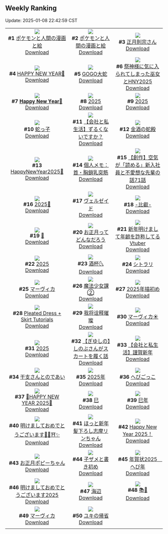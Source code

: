## Weekly Ranking
Update: 2025-01-08 22:42:59 CST

|      |      |      |
| :----: | :----: | :----: |
| ![](https://i.pixiv.re/c/240x480/img-master/img/2025/01/01/12/45/30/125780037_p0_master1200.jpg)<br>**#1** [ポケモンと人間の漫画と絵](https://www.pixiv.net/artworks/125780037)<br>[Download](https://i.pixiv.re/img-original/img/2025/01/01/12/45/30/125780037_p0.png) | ![](https://i.pixiv.re/c/240x480/img-master/img/2025/01/01/12/38/20/125779825_p0_master1200.jpg)<br>**#2** [ポケモンと人間の漫画と絵](https://www.pixiv.net/artworks/125779825)<br>[Download](https://i.pixiv.re/img-original/img/2025/01/01/12/38/20/125779825_p0.png) | ![](https://i.pixiv.re/c/240x480/img-master/img/2025/01/02/00/00/24/125804324_p0_master1200.jpg)<br>**#3** [正月則宗さん](https://www.pixiv.net/artworks/125804324)<br>[Download](https://i.pixiv.re/img-original/img/2025/01/02/00/00/24/125804324_p0.jpg) |
| ![](https://i.pixiv.re/c/240x480/img-master/img/2025/01/01/00/04/10/125754777_p0_master1200.jpg)<br>**#4** [HAPPY NEW YEAR🐍](https://www.pixiv.net/artworks/125754777)<br>[Download](https://i.pixiv.re/img-original/img/2025/01/01/00/04/10/125754777_p0.png) | ![](https://i.pixiv.re/c/240x480/img-master/img/2025/01/02/07/30/01/125812888_p0_master1200.jpg)<br>**#5** [GOGO大蛇](https://www.pixiv.net/artworks/125812888)<br>[Download](https://i.pixiv.re/img-original/img/2025/01/02/07/30/01/125812888_p0.jpg) | ![](https://i.pixiv.re/c/240x480/img-master/img/2025/01/01/18/00/21/125789826_p0_master1200.jpg)<br>**#6** [祭神様に気に入られてしまった巫女とHNY2025](https://www.pixiv.net/artworks/125789826)<br>[Download](https://i.pixiv.re/img-original/img/2025/01/01/18/00/21/125789826_p0.jpg) |
| ![](https://i.pixiv.re/c/240x480/img-master/img/2025/01/02/00/47/51/125806364_p0_master1200.jpg)<br>**#7** [𝐇𝐚𝐩𝐩𝐲 𝐍𝐞𝐰 𝐘𝐞𝐚𝐫🐍](https://www.pixiv.net/artworks/125806364)<br>[Download](https://i.pixiv.re/img-original/img/2025/01/02/00/47/51/125806364_p0.jpg) | ![](https://i.pixiv.re/c/240x480/img-master/img/2025/01/03/00/00/02/125838053_p0_master1200.jpg)<br>**#8** [2025](https://www.pixiv.net/artworks/125838053)<br>[Download](https://i.pixiv.re/img-original/img/2025/01/03/00/00/02/125838053_p0.jpg) | ![](https://i.pixiv.re/c/240x480/img-master/img/2025/01/02/00/00/26/125804335_p0_master1200.jpg)<br>**#9** [2025](https://www.pixiv.net/artworks/125804335)<br>[Download](https://i.pixiv.re/img-original/img/2025/01/02/00/00/26/125804335_p0.png) |
| ![](https://i.pixiv.re/c/240x480/img-master/img/2025/01/02/00/22/43/125805537_p0_master1200.jpg)<br>**#10** [蛇っ子](https://www.pixiv.net/artworks/125805537)<br>[Download](https://i.pixiv.re/img-original/img/2025/01/02/00/22/43/125805537_p0.jpg) | ![](https://i.pixiv.re/c/240x480/img-master/img/2025/01/03/12/00/15/125851300_p0_master1200.jpg)<br>**#11** [【会社と私生活】ずるくないですか？](https://www.pixiv.net/artworks/125851300)<br>[Download](https://i.pixiv.re/img-original/img/2025/01/03/12/00/15/125851300_p0.jpg) | ![](https://i.pixiv.re/c/240x480/img-master/img/2025/01/01/11/59/40/125754422_p0_master1200.jpg)<br>**#12** [金酒の蛇殿](https://www.pixiv.net/artworks/125754422)<br>[Download](https://i.pixiv.re/img-original/img/2025/01/01/11/59/40/125754422_p0.jpg) |
| ![](https://i.pixiv.re/c/240x480/img-master/img/2025/01/02/12/30/01/125818377_p0_master1200.jpg)<br>**#13** [HappyΝewYear2025🐍](https://www.pixiv.net/artworks/125818377)<br>[Download](https://i.pixiv.re/img-original/img/2025/01/02/12/30/01/125818377_p0.png) | ![](https://i.pixiv.re/c/240x480/img-master/img/2025/01/02/06/00/07/125811748_p0_master1200.jpg)<br>**#14** [個人メモ：首・胸鎖乳突筋](https://www.pixiv.net/artworks/125811748)<br>[Download](https://i.pixiv.re/img-original/img/2025/01/02/06/00/07/125811748_p0.jpg) | ![](https://i.pixiv.re/c/240x480/img-master/img/2025/01/02/18/07/23/125826343_p0_master1200.jpg)<br>**#15** [【創作】空気が「読める」新入社員と不愛想な先輩の話71話](https://www.pixiv.net/artworks/125826343)<br>[Download](https://i.pixiv.re/img-original/img/2025/01/02/18/07/23/125826343_p0.jpg) |
| ![](https://i.pixiv.re/c/240x480/img-master/img/2025/01/01/00/01/44/125753758_p0_master1200.jpg)<br>**#16** [2025🐍](https://www.pixiv.net/artworks/125753758)<br>[Download](https://i.pixiv.re/img-original/img/2025/01/01/00/01/44/125753758_p0.jpg) | ![](https://i.pixiv.re/c/240x480/img-master/img/2025/01/02/12/32/47/125818462_p0_master1200.jpg)<br>**#17** [ヴェルゼイド](https://www.pixiv.net/artworks/125818462)<br>[Download](https://i.pixiv.re/img-original/img/2025/01/02/12/32/47/125818462_p0.png) | ![](https://i.pixiv.re/c/240x480/img-master/img/2025/01/02/12/47/03/125818760_p0_master1200.jpg)<br>**#18** [-比叡-](https://www.pixiv.net/artworks/125818760)<br>[Download](https://i.pixiv.re/img-original/img/2025/01/02/12/47/03/125818760_p0.jpg) |
| ![](https://i.pixiv.re/c/240x480/img-master/img/2025/01/02/00/01/18/125804473_p0_master1200.jpg)<br>**#19** [🌟](https://www.pixiv.net/artworks/125804473)<br>[Download](https://i.pixiv.re/img-original/img/2025/01/02/00/01/18/125804473_p0.png) | ![](https://i.pixiv.re/c/240x480/img-master/img/2025/01/01/07/30/02/125771019_p0_master1200.jpg)<br>**#20** [お正月ってどんなだろう](https://www.pixiv.net/artworks/125771019)<br>[Download](https://i.pixiv.re/img-original/img/2025/01/01/07/30/02/125771019_p0.jpg) | ![](https://i.pixiv.re/c/240x480/img-master/img/2025/01/02/21/35/37/125832903_p0_master1200.jpg)<br>**#21** [新年明けまして年齢を詐称してるVtuber](https://www.pixiv.net/artworks/125832903)<br>[Download](https://i.pixiv.re/img-original/img/2025/01/02/21/35/37/125832903_p0.png) |
| ![](https://i.pixiv.re/c/240x480/img-master/img/2025/01/02/18/20/34/125826693_p0_master1200.jpg)<br>**#22** [2025](https://www.pixiv.net/artworks/125826693)<br>[Download](https://i.pixiv.re/img-original/img/2025/01/02/18/20/34/125826693_p0.jpg) | ![](https://i.pixiv.re/c/240x480/img-master/img/2025/01/02/03/37/02/125809885_p0_master1200.jpg)<br>**#23** [酒杯🌜](https://www.pixiv.net/artworks/125809885)<br>[Download](https://i.pixiv.re/img-original/img/2025/01/02/03/37/02/125809885_p0.jpg) | ![](https://i.pixiv.re/c/240x480/img-master/img/2025/01/02/01/04/45/125806875_p0_master1200.jpg)<br>**#24** [シトラリ](https://www.pixiv.net/artworks/125806875)<br>[Download](https://i.pixiv.re/img-original/img/2025/01/02/01/04/45/125806875_p0.jpg) |
| ![](https://i.pixiv.re/c/240x480/img-master/img/2025/01/01/14/47/14/125783605_p0_master1200.jpg)<br>**#25** [マーヴィカ](https://www.pixiv.net/artworks/125783605)<br>[Download](https://i.pixiv.re/img-original/img/2025/01/01/14/47/14/125783605_p0.jpg) | ![](https://i.pixiv.re/c/240x480/img-master/img/2025/01/01/21/20/52/125797330_p0_master1200.jpg)<br>**#26** [魔法少女課②](https://www.pixiv.net/artworks/125797330)<br>[Download](https://i.pixiv.re/img-original/img/2025/01/01/21/20/52/125797330_p0.jpg) | ![](https://i.pixiv.re/c/240x480/img-master/img/2025/01/01/18/46/14/125791477_p0_master1200.jpg)<br>**#27** [2025年描初め](https://www.pixiv.net/artworks/125791477)<br>[Download](https://i.pixiv.re/img-original/img/2025/01/01/18/46/14/125791477_p0.jpg) |
| ![](https://i.pixiv.re/c/240x480/img-master/img/2025/01/02/00/30/06/125805795_p0_master1200.jpg)<br>**#28** [Pleated Dress + Skirt Tutorials](https://www.pixiv.net/artworks/125805795)<br>[Download](https://i.pixiv.re/img-original/img/2025/01/02/00/30/06/125805795_p0.jpg) | ![](https://i.pixiv.re/c/240x480/img-master/img/2025/01/02/17/15/49/125824816_p0_master1200.jpg)<br>**#29** [我将诠释璀璨](https://www.pixiv.net/artworks/125824816)<br>[Download](https://i.pixiv.re/img-original/img/2025/01/02/17/15/49/125824816_p0.jpg) | ![](https://i.pixiv.re/c/240x480/img-master/img/2025/01/02/01/04/49/125806878_p0_master1200.jpg)<br>**#30** [マーヴィカ☀](https://www.pixiv.net/artworks/125806878)<br>[Download](https://i.pixiv.re/img-original/img/2025/01/02/01/04/49/125806878_p0.jpg) |
| ![](https://i.pixiv.re/c/240x480/img-master/img/2025/01/02/19/32/12/125828688_p0_master1200.jpg)<br>**#31** [2025](https://www.pixiv.net/artworks/125828688)<br>[Download](https://i.pixiv.re/img-original/img/2025/01/02/19/32/12/125828688_p0.jpg) | ![](https://i.pixiv.re/c/240x480/img-master/img/2025/01/03/00/00/09/125838103_p0_master1200.jpg)<br>**#32** [【ぎゆしの】しのぶさんがスカートを履く話](https://www.pixiv.net/artworks/125838103)<br>[Download](https://i.pixiv.re/img-original/img/2025/01/03/00/00/09/125838103_p0.png) | ![](https://i.pixiv.re/c/240x480/img-master/img/2025/01/01/00/04/03/125754727_p0_master1200.jpg)<br>**#33** [【会社と私生活】謹賀新年](https://www.pixiv.net/artworks/125754727)<br>[Download](https://i.pixiv.re/img-original/img/2025/01/01/00/04/03/125754727_p0.jpg) |
| ![](https://i.pixiv.re/c/240x480/img-master/img/2025/01/02/00/38/58/125806108_p0_master1200.jpg)<br>**#34** [干支さんとのであい](https://www.pixiv.net/artworks/125806108)<br>[Download](https://i.pixiv.re/img-original/img/2025/01/02/00/38/58/125806108_p0.jpg) | ![](https://i.pixiv.re/c/240x480/img-master/img/2025/01/01/18/33/37/125791034_p0_master1200.jpg)<br>**#35** [2025年](https://www.pixiv.net/artworks/125791034)<br>[Download](https://i.pixiv.re/img-original/img/2025/01/01/18/33/37/125791034_p0.png) | ![](https://i.pixiv.re/c/240x480/img-master/img/2025/01/02/23/52/09/125837732_p0_master1200.jpg)<br>**#36** [へびごっこ](https://www.pixiv.net/artworks/125837732)<br>[Download](https://i.pixiv.re/img-original/img/2025/01/02/23/52/09/125837732_p0.jpg) |
| ![](https://i.pixiv.re/c/240x480/img-master/img/2025/01/02/12/03/29/125817821_p0_master1200.jpg)<br>**#37** [🎍HAPPY NEW YEAR 2025🎍](https://www.pixiv.net/artworks/125817821)<br>[Download](https://i.pixiv.re/img-original/img/2025/01/02/12/03/29/125817821_p0.jpg) | ![](https://i.pixiv.re/c/240x480/img-master/img/2025/01/01/13/56/08/125782119_p0_master1200.jpg)<br>**#38** [巳](https://www.pixiv.net/artworks/125782119)<br>[Download](https://i.pixiv.re/img-original/img/2025/01/01/13/56/08/125782119_p0.jpg) | ![](https://i.pixiv.re/c/240x480/img-master/img/2025/01/01/00/18/16/125757539_p0_master1200.jpg)<br>**#39** [巳年](https://www.pixiv.net/artworks/125757539)<br>[Download](https://i.pixiv.re/img-original/img/2025/01/01/00/18/16/125757539_p0.jpg) |
| ![](https://i.pixiv.re/c/240x480/img-master/img/2025/01/02/12/19/17/125818161_p0_master1200.jpg)<br>**#40** [明けましておめでとうございます🎍🐍⛩✨](https://www.pixiv.net/artworks/125818161)<br>[Download](https://i.pixiv.re/img-original/img/2025/01/02/12/19/17/125818161_p0.jpg) | ![](https://i.pixiv.re/c/240x480/img-master/img/2025/01/02/00/04/21/125804754_p0_master1200.jpg)<br>**#41** [ほっと新年髪下ろし志摩リンちゃん](https://www.pixiv.net/artworks/125804754)<br>[Download](https://i.pixiv.re/img-original/img/2025/01/02/00/04/21/125804754_p0.png) | ![](https://i.pixiv.re/c/240x480/img-master/img/2025/01/02/19/49/03/125829186_p0_master1200.jpg)<br>**#42** [Happy New Year 2025！](https://www.pixiv.net/artworks/125829186)<br>[Download](https://i.pixiv.re/img-original/img/2025/01/02/19/49/03/125829186_p0.jpg) |
| ![](https://i.pixiv.re/c/240x480/img-master/img/2025/01/02/16/43/39/125823987_p0_master1200.jpg)<br>**#43** [お正月ポピーちゃん](https://www.pixiv.net/artworks/125823987)<br>[Download](https://i.pixiv.re/img-original/img/2025/01/02/16/43/39/125823987_p0.jpg) | ![](https://i.pixiv.re/c/240x480/img-master/img/2025/01/02/00/39/41/125806130_p0_master1200.jpg)<br>**#44** [子ザメと書き初め](https://www.pixiv.net/artworks/125806130)<br>[Download](https://i.pixiv.re/img-original/img/2025/01/02/00/39/41/125806130_p0.jpg) | ![](https://i.pixiv.re/c/240x480/img-master/img/2025/01/01/14/33/03/125783214_p0_master1200.jpg)<br>**#45** [年賀状2025　へび年](https://www.pixiv.net/artworks/125783214)<br>[Download](https://i.pixiv.re/img-original/img/2025/01/01/14/33/03/125783214_p0.jpg) |
| ![](https://i.pixiv.re/c/240x480/img-master/img/2025/01/01/00/02/32/125754125_p0_master1200.jpg)<br>**#46** [明けましておめでとうございます2025](https://www.pixiv.net/artworks/125754125)<br>[Download](https://i.pixiv.re/img-original/img/2025/01/01/00/02/32/125754125_p0.jpg) | ![](https://i.pixiv.re/c/240x480/img-master/img/2025/01/01/13/00/41/125758899_p0_master1200.jpg)<br>**#47** [海辺](https://www.pixiv.net/artworks/125758899)<br>[Download](https://i.pixiv.re/img-original/img/2025/01/01/13/00/41/125758899_p0.jpg) | ![](https://i.pixiv.re/c/240x480/img-master/img/2025/01/02/11/55/48/125817533_p0_master1200.jpg)<br>**#48** [📚🍺](https://www.pixiv.net/artworks/125817533)<br>[Download](https://i.pixiv.re/img-original/img/2025/01/02/11/55/48/125817533_p0.jpg) |
| ![](https://i.pixiv.re/c/240x480/img-master/img/2025/01/01/13/02/48/125780613_p0_master1200.jpg)<br>**#49** [マーヴィカ](https://www.pixiv.net/artworks/125780613)<br>[Download](https://i.pixiv.re/img-original/img/2025/01/01/13/02/48/125780613_p0.png) | ![](https://i.pixiv.re/c/240x480/img-master/img/2025/01/02/00/01/45/125804524_p0_master1200.jpg)<br>**#50** [ユキの帰省](https://www.pixiv.net/artworks/125804524)<br>[Download](https://i.pixiv.re/img-original/img/2025/01/02/00/01/45/125804524_p0.jpg) |
|      |
